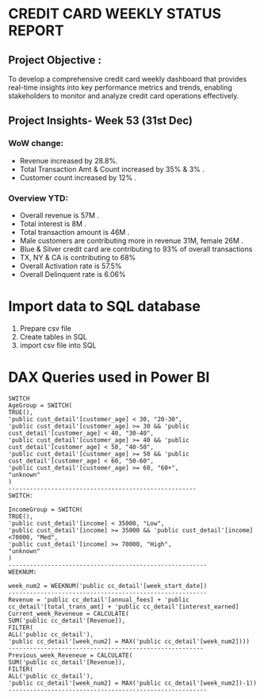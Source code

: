 
# CREDIT CARD WEEKLY STATUS REPORT

## Project Objective :
To develop a comprehensive credit 
card weekly dashboard that 
provides real-time insights into key 
performance metrics and trends, 
enabling stakeholders to monitor 
and analyze credit card operations 
effectively.
## Project Insights- Week 53 (31st Dec)
### WoW change: 
- Revenue increased by 28.8%. 
- Total Transaction Amt & Count increased by 35% & 3% .
- Customer count increased by 12% .
### Overview YTD: 
- Overall revenue is 57M .
- Total interest is 8M .
- Total transaction amount is 46M .
- Male customers are contributing more in revenue 31M, female 26M .
- Blue & Silver credit card are contributing to 93% of overall 
    transactions 
- TX, NY & CA is contributing to 68% 
- Overall Activation rate is 57.5% 
- Overall Delinquent rate is 6.06% 

# Import data to SQL database 
1. Prepare csv file 
2. Create tables in SQL 
3. import csv file into SQL 

# DAX Queries used in Power BI
~~~ DAX
SWITCH
AgeGroup = SWITCH( 
TRUE(), 
'public cust_detail'[customer_age] < 30, "20-30", 
'public cust_detail'[customer_age] >= 30 && 'public cust_detail'[customer_age] < 40, "30-40", 
'public cust_detail'[customer_age] >= 40 && 'public cust_detail'[customer_age] < 50, "40-50", 
'public cust_detail'[customer_age] >= 50 && 'public cust_detail'[customer_age] < 60, "50-60", 
'public cust_detail'[customer_age] >= 60, "60+", 
"unknown" 
)
-----------------------------------------------------
SWITCH:

IncomeGroup = SWITCH( 
TRUE(), 
'public cust_detail'[income] < 35000, "Low", 
'public cust_detail'[income] >= 35000 && 'public cust_detail'[income] <70000, "Med", 
'public cust_detail'[income] >= 70000, "High", 
"unknown" 
)
--------------------------------------------------------
WEEKNUM:

week_num2 = WEEKNUM('public cc_detail'[week_start_date]) 
--------------------------------------------------------
Revenue = 'public cc_detail'[annual_fees] + 'public cc_detail'[total_trans_amt] + 'public cc_detail'[interest_earned] 
Current_week_Reveneue = CALCULATE( 
SUM('public cc_detail'[Revenue]), 
FILTER( 
ALL('public cc_detail'), 
'public cc_detail'[week_num2] = MAX('public cc_detail'[week_num2]))) 
-------------------------------------------------------
Previous_week_Reveneue = CALCULATE( 
SUM('public cc_detail'[Revenue]), 
FILTER( 
ALL('public cc_detail'), 
'public cc_detail'[week_num2] = MAX('public cc_detail'[week_num2])-1))
--------------------------------------------------------
~~~
